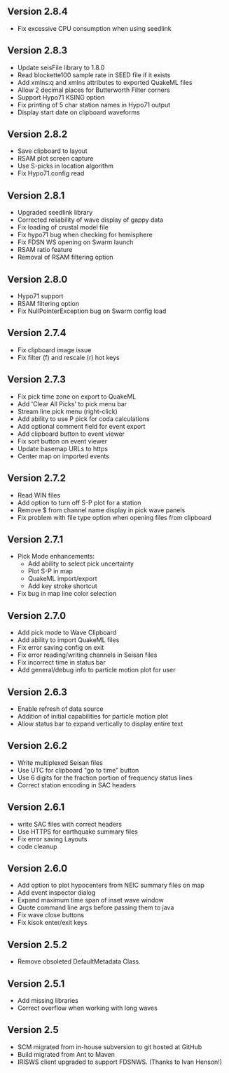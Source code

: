 ## Version 2.8.4
  * Fix excessive CPU consumption when using seedlink
  
## Version 2.8.3
  * Update seisFile library to 1.8.0
  * Read blockette100 sample rate in SEED file if it exists
  * Add xmlns:q and xmlns attributes to exported QuakeML files
  * Allow 2 decimal places for Butterworth Filter corners
  * Support Hypo71 KSING option
  * Fix printing of 5 char station names in Hypo71 output
  * Display start date on clipboard waveforms

## Version 2.8.2
  * Save clipboard to layout
  * RSAM plot screen capture
  * Use S-picks in location algorithm
  * Fix Hypo71.config read 

## Version 2.8.1
  * Upgraded seedlink library
  * Corrected reliability of wave display of gappy data
  * Fix loading of crustal model file
  * Fix hypo71 bug when checking for hemisphere
  * Fix FDSN WS opening on Swarm launch
  * RSAM ratio feature
  * Removal of RSAM filtering option
  
## Version 2.8.0
  * Hypo71 support
  * RSAM filtering option
  * Fix NullPointerException bug on Swarm config load

## Version 2.7.4
  * Fix clipboard image issue
  * Fix filter (f) and rescale (r) hot keys

## Version 2.7.3
  * Fix pick time zone on export to QuakeML
  * Add 'Clear All Picks' to pick menu bar
  * Stream line pick menu (right-click)
  * Add ability to use P pick for coda calculations
  * Add optional comment field for event export
  * Add clipboard button to event viewer
  * Fix sort button on event viewer
  * Update basemap URLs to https
  * Center map on imported events

## Version 2.7.2
  * Read WIN files
  * Add option to turn off S-P plot for a station
  * Remove $ from channel name display in pick wave panels
  * Fix problem with file type option when opening files from clipboard

## Version 2.7.1
  * Pick Mode enhancements:
  	- Add ability to select pick uncertainty
	- Plot S-P in map 
	- QuakeML import/export
	- Add key stroke shortcut
  * Fix bug in map line color selection

## Version 2.7.0
  * Add pick mode to Wave Clipboard
  * Add ability to import QuakeML files
  * Fix error saving config on exit
  * Fix error reading/writing channels in Seisan files
  * Fix incorrect time in status bar
  * Add general/debug info to particle motion plot for user 

## Version 2.6.3
  * Enable refresh of data source
  * Addition of initial capabilities for particle motion plot
  * Allow status bar to expand vertically to display entire text

## Version 2.6.2
  * Write multiplexed Seisan files
  * Use UTC for clipboard "go to time" button
  * Use 6 digits for the fraction portion of frequency status lines
  * Correct station encoding in SAC headers
  
## Version 2.6.1
  * write SAC files with correct headers
  * Use HTTPS for earthquake summary files
  * Fix error saving Layouts
  * code cleanup
  
## Version 2.6.0
  * Add option to plot hypocenters from NEIC summary files on map
  * Add event inspector dialog
  * Expand maximum time span of inset wave window
  * Quote command line args before passing them to java
  * Fix wave close buttons
  * Fix kisok enter/exit keys
  
## Version 2.5.2
  * Remove obsoleted DefaultMetadata Class.
  
## Version 2.5.1
  * Add missing libraries
  * Correct overflow when working with long waves
  
## Version 2.5
  * SCM migrated from in-house subversion to git hosted at GitHub
  * Build migrated from Ant to Maven
  * IRISWS client upgraded to support FDSNWS. (Thanks to Ivan Henson!)